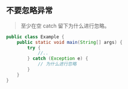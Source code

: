 ## 不要忽略异常
> 至少在空 catch 留下为什么进行忽略。

```java
public class Example {
    public static void main(String[] args) {
        try {
            //..
        } catch (Exception e) {
            // 为什么进行忽略
        }
    }
}
```